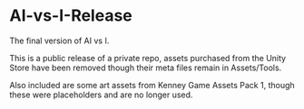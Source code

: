 # AI-vs-I-Release
The final version of AI vs I.

This is a public release of a private repo, assets purchased from the Unity Store have been removed though their meta files remain in Assets/Tools.

Also included are some art assets from Kenney Game Assets Pack 1, though these were placeholders and are no longer used.
